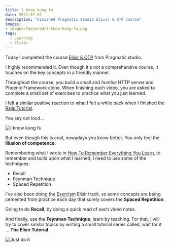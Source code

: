 ```yaml
---
title: I know kung fu
date: 2021-07-02
description: "Finished Pragmatic Studio Elixir & OTP course"
images:
- images/featured/i-know-kung-fu.png
tags:
  - Learning
  - Elixir
---
```


Today I completed the course [Elixir & OTP](https://pragmaticstudio.com/elixir#buy) from Pragmatic studio.

I highly recommended it. Even though it's not a comprehensive course, it touches on the key concepts in a friendly manner.

Throughout the course, you build a small and _humble_ HTTP server and Phoenix Framework clone. When finishing each video, you are asked to complete a small set of exercises to practice what you just learned.

I felt a similar positive reaction to what I felt a while back when I finished the [Rails Tutorial](https://www.railstutorial.org/).

You say out loud...

![I know kung fu](https://media.giphy.com/media/3o7btNhMBytxAM6YBa/giphy.gif)

But even though this is cool, nowadays you know better. 
You only feel the **illusion of competence**.

Remembering what I wrote in [How To Remember Everything You Learn](https://elixirgraildiary.com/posts/2021-06-27-how-to-remember-everything-you-learn/), to remember and build upon what I learned, I need to use some of the techniques:

- Recall
- Feynman Technique
- Spaced Repetition

I've also been doing the [Exercism](https://exercism.io) Elixir track, so some concepts are being cemented from practice each day that surely covers the **Spaced Repetition**.

Going to do **Recall**, by doing a quick read of each video notes.

And finally, use the **Feynman Technique**, learn by teaching. For that, I will try to cover similar topics by writing a small tutorial series called, wait for it ... **The Elixir Tutorial**.

![Just do it](https://media.giphy.com/media/GcSqyYa2aF8dy/giphy.gif)
